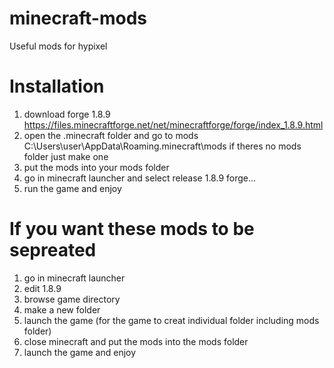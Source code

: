 # minecraft-mods
Useful mods for hypixel 

# Installation
1. download forge 1.8.9 https://files.minecraftforge.net/net/minecraftforge/forge/index_1.8.9.html
2. open the .minecraft folder and go to mods C:\Users\user\AppData\Roaming\.minecraft\mods
if theres no mods folder just make one 
4. put the mods into your mods folder
5. go in minecraft launcher and select release 1.8.9 forge...
6. run the game and enjoy


# If you want these mods to be sepreated
1. go in minecraft launcher 
2. edit 1.8.9
3. browse game directory
4. make a new folder
5. launch the game (for the game to creat individual folder including mods folder)
6. close minecraft and put the mods into the mods folder
7. launch the game and enjoy
